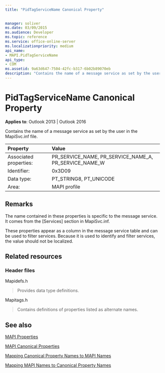 ```yaml
---
title: "PidTagServiceName Canonical Property"
 
 
manager: soliver
ms.date: 03/09/2015
ms.audience: Developer
ms.topic: reference
ms.service: office-online-server
ms.localizationpriority: medium
api_name:
- MAPI.PidTagServiceName
api_type:
- COM
ms.assetid: 9a63d647-7504-42fc-b317-6b02b89070eb
description: "Contains the name of a message service as set by the user in the MapiSvc.inf file. The name contained in these properties is specific to the message service."
---
```


# PidTagServiceName Canonical Property

  
  
**Applies to**: Outlook 2013 | Outlook 2016 
  
Contains the name of a message service as set by the user in the MapiSvc.inf file.
  
|Property |Value |
|:-----|:-----|
|Associated properties:  <br/> |PR_SERVICE_NAME, PR_SERVICE_NAME_A, PR_SERVICE_NAME_W  <br/> |
|Identifier:  <br/> |0x3D09  <br/> |
|Data type:  <br/> |PT_STRING8, PT_UNICODE  <br/> |
|Area:  <br/> |MAPI profile  <br/> |
   
## Remarks

The name contained in these properties is specific to the message service. It comes from the [Services] section in MapiSvc.inf.
  
These properties appear as a column in the message service table and can be used to filter services. Because it is used to identify and filter services, the value should not be localized.
  
## Related resources

### Header files

Mapidefs.h
  
> Provides data type definitions.
    
Mapitags.h
  
> Contains definitions of properties listed as alternate names.
    
## See also



[MAPI Properties](mapi-properties.md)
  
[MAPI Canonical Properties](mapi-canonical-properties.md)
  
[Mapping Canonical Property Names to MAPI Names](mapping-canonical-property-names-to-mapi-names.md)
  
[Mapping MAPI Names to Canonical Property Names](mapping-mapi-names-to-canonical-property-names.md)

